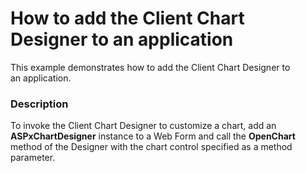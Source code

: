# How to add the Client Chart Designer to an application


This example demonstrates how to add the Client Chart Designer to an application.


<h3>Description</h3>

To invoke the Client Chart Designer to customize a chart, add an <strong>ASPxChartDesigner</strong> instance to a Web Form and call the <strong>OpenChart</strong> method of the Designer with the chart control specified as a method parameter.

<br/>


